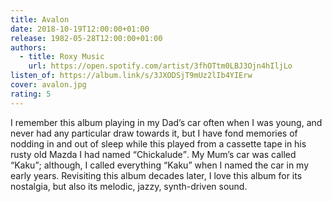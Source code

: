```yaml
---
title: Avalon
date: 2018-10-19T12:00:00+01:00
release: 1982-05-28T12:00:00+01:00
authors:
  - title: Roxy Music
    url: https://open.spotify.com/artist/3fhOTtm0LBJ3Ojn4hIljLo
listen_of: https://album.link/s/3JXODSjT9mUz2lIb4YIErw
cover: avalon.jpg
rating: 5
---
```


I remember this album playing in my Dad’s car often when I was young, and never had any particular draw towards it, but I have fond memories of nodding in and out of sleep while this played from a cassette tape in his rusty old Mazda I had named <q>Chickalude</q>. My Mum’s car was called <q>Kaku</q>; although, I called everything <q>Kaku</q> when I named the car in my early years. Revisiting this album decades later, I love this album for its nostalgia, but also its melodic, jazzy, synth-driven sound.

